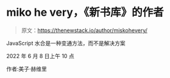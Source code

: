 # miko he very，《新书库》的作者

> 原文：<https://thenewstack.io/author/miskohevery/>

JavaScript 水合是一种变通方法，而不是解决方案

2022 年 6 月 8 日上午 10 点

作者:美子·赫维里